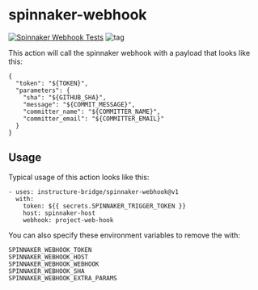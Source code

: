 # spinnaker-webhook

[![Spinnaker Webhook Tests](https://github.com/instructure-bridge/spinnaker-webhook/actions/workflows/ci.yaml/badge.svg)](https://github.com/instructure-bridge/spinnaker-webhook/actions/workflows/ci.yaml)
![tag](https://img.shields.io/github/v/tag/instructure-bridge/spinnaker-webhook?sort=semver)

This action will call the spinnaker webhook with a payload that looks
like this:

    {
      "token": "${TOKEN}",
      "parameters": {
        "sha": "${GITHUB_SHA}",
        "message": "${COMMIT_MESSAGE}",
        "committer_name": "${COMMITTER_NAME}",
        "committer_email": "${COMMITTER_EMAIL}"
      }
    }

## Usage

Typical usage of this action looks like this:

    - uses: instructure-bridge/spinnaker-webhook@v1
      with:
        token: ${{ secrets.SPINNAKER_TRIGGER_TOKEN }}
        host: spinnaker-host
        webhook: project-web-hook

You can also specify these environment variables to remove the with:

    SPINNAKER_WEBHOOK_TOKEN
    SPINNAKER_WEBHOOK_HOST
    SPINNAKER_WEBHOOK_WEBHOOK
    SPINNAKER_WEBHOOK_SHA
    SPINNAKER_WEBHOOK_EXTRA_PARAMS
